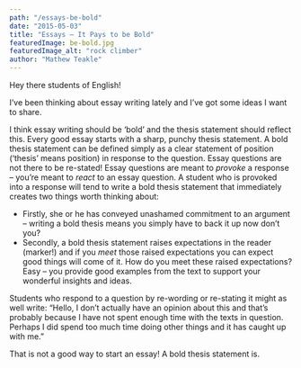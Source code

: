 ```yaml
---
path: "/essays-be-bold"
date: "2015-05-03"
title: "Essays – It Pays to be Bold"
featuredImage: be-bold.jpg
featuredImage_alt: "rock climber"
author: "Mathew Teakle"
---
```


Hey there students of English!

I’ve been thinking about essay writing lately and I’ve got some ideas I want to share.

I think essay writing should be ‘bold’ and the thesis statement should reflect this. Every good essay starts with a sharp, punchy thesis statement. A bold thesis statement can be defined simply as a clear statement of position (‘thesis’ means position) in response to the question. Essay questions are not there to be re-stated! Essay questions are meant to *provoke* a response – you’re meant to *react* to an essay question. A student who is provoked into a response will tend to write a bold thesis statement that immediately creates two things worth thinking about:

* Firstly, she or he has conveyed unashamed commitment to an argument – writing a bold thesis means you simply have to back it up now don’t you?
* Secondly, a bold thesis statement raises expectations in the reader (marker!) and if you *meet* those raised expectations you can expect good things will come of it. How do you meet these raised expectations? Easy – you provide good examples from the text to support your wonderful insights and ideas.

Students who respond to a question by re-wording or re-stating it might as well write: “Hello, I don’t actually have an opinion about this and that’s probably because I have not spent enough time with the texts in question. Perhaps I did spend too much time doing other things and it has caught up with me.”

That is not a good way to start an essay! A bold thesis statement is.
